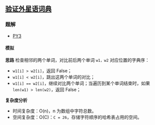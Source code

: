 ## [验证外星语词典](https://leetcode-cn.com/problems/verifying-an-alien-dictionary/)

### 题解
+ [PY3](../../py3/1024/953.py)

#### 模拟
**思路**
检查相邻的两个单词，对比前后两个单词 `w1，w2` 对应位置的字典序：
+ `w1[i] > w2[i]`，返回 False；
+ `w1[i] < w2[i]`，跳出这两个单词的对比；
+ `w1[i] == w2[i]`，继续对比两个单词；当遍历到某个单词结束时，如果 `len(w1) > len(w2)`，返回 False；

**复杂度分析**
+ 时间复杂度：O(n)，n 为数组中字符总数。
+ 空间复杂度：O(C)：`C = 26`，存储字符顺序的哈希表占用的空间。